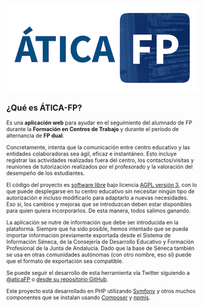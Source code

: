 ![Logo de ÁTICA-FP](images/ÁTICA_FP_p.png)

## ¿Qué es ÁTICA-FP?

Es una **aplicación web** para ayudar en el seguimiento del alumnado de FP durante la
**Formación en Centros de Trabajo** y durante el período de alternancia de **FP dual**.

Concretamente, intenta que la comunicación entre centro educativo y las entidades colaboradoras sea ágil,
eficaz e instantáneo. Esto incluye registrar las actividades realizadas fuera del centro, los contactos/visitas y
reuniones de tutorización realizados por el profesorado y la valoración del desempeño de los estudiantes.

El código del proyecto es [software libre](https://www.gnu.org/philosophy/free-sw.es.html)
bajo licencia [AGPL versión 3], con lo que puede desplegarse en tu centro educativo sin necesitar ningún tipo
de autorización e incluso modificarlo para adaptarlo a nuevas necesidades. Eso sí, los cambios y mejoras que
se introduzcan deben estar disponibles para quien quiera incorporarlos. De esta manera, todos salimos ganando.

La aplicación se nutre de información que debe ser introducida en la plataforma. Siempre que ha
sido posible, hemos intentado que se pueda importar información previamente exportada desde el
Sistema de Información Séneca, de la Consejería de Desarrollo Educativo y Formación Profesional de la
Junta de Andalucía. Dado que la base de Séneca también se usa en otras comunidades autónomas (con otro
nombre, eso sí) puede que el formato de exportación sea compatible.

Se puede seguir el desarrollo de esta herramienta vía Twitter siguiendo a [@aticaFP] o
[desde su repositorio GitHub](https://github.com/iesoretania/atica-fp).

Este proyecto está desarrollado en PHP utilizando [Symfony] y otros muchos componentes que se instalan usando
[Composer] y [npmjs].

[Symfony]: http://symfony.com/
[Composer]: http://getcomposer.org
[AGPL versión 3]: http://www.gnu.org/licenses/agpl.html
[Node.js]: https://nodejs.org/en/
[npmjs]: https://npmjs.com/
[@aticaFP]: https://twitter.com/aticaFP
